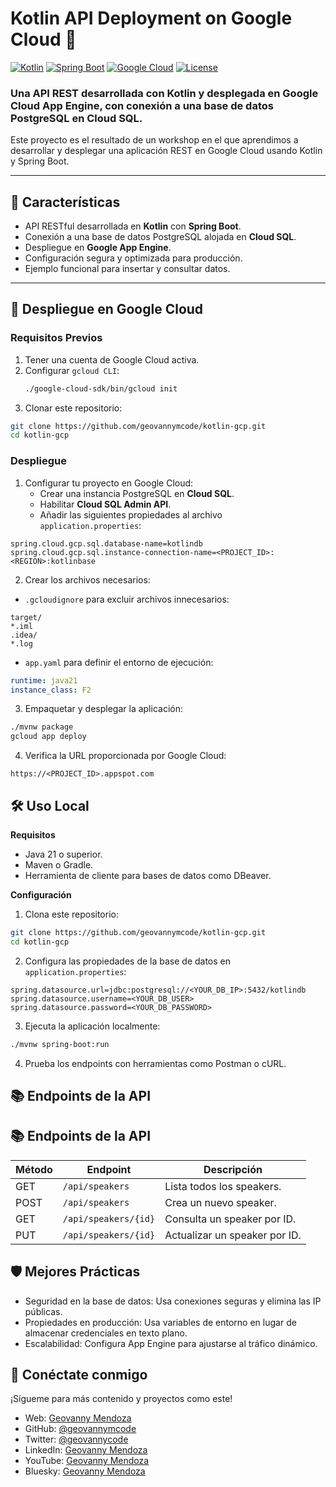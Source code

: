 # Kotlin API Deployment on Google Cloud 🚀

[![Kotlin](https://img.shields.io/badge/Kotlin-1.8.22-blueviolet.svg?style=for-the-badge&logo=kotlin)](https://kotlinlang.org/)
[![Spring Boot](https://img.shields.io/badge/SpringBoot-3.1.3-green?style=for-the-badge&logo=springboot)](https://spring.io/projects/spring-boot)
[![Google Cloud](https://img.shields.io/badge/GoogleCloud-Deployed-blue?style=for-the-badge&logo=googlecloud)](https://cloud.google.com/)
[![License](https://img.shields.io/badge/License-MIT-brightgreen?style=for-the-badge)](LICENSE)

### Una API REST desarrollada con **Kotlin** y desplegada en **Google Cloud App Engine**, con conexión a una base de datos **PostgreSQL** en **Cloud SQL**.

Este proyecto es el resultado de un workshop en el que aprendimos a desarrollar y desplegar una aplicación REST en Google Cloud usando Kotlin y Spring Boot.

---

## 📜 Características

- API RESTful desarrollada en **Kotlin** con **Spring Boot**.
- Conexión a una base de datos PostgreSQL alojada en **Cloud SQL**.
- Despliegue en **Google App Engine**.
- Configuración segura y optimizada para producción.
- Ejemplo funcional para insertar y consultar datos.

---

## 🚀 Despliegue en Google Cloud

### **Requisitos Previos**
1. Tener una cuenta de Google Cloud activa.
2. Configurar `gcloud CLI`:
   ```bash
   ./google-cloud-sdk/bin/gcloud init
   ```
3. Clonar este repositorio:
```bash
git clone https://github.com/geovannymcode/kotlin-gcp.git
cd kotlin-gcp
```

### **Despliegue**
1. Configurar tu proyecto en Google Cloud:
    - Crear una instancia PostgreSQL en **Cloud SQL**.
    - Habilitar **Cloud SQL Admin API**.
    - Añadir las siguientes propiedades al archivo `application.properties`:
```properties
spring.cloud.gcp.sql.database-name=kotlindb
spring.cloud.gcp.sql.instance-connection-name=<PROJECT_ID>:<REGION>:kotlinbase
```

2. Crear los archivos necesarios:
- `.gcloudignore` para excluir archivos innecesarios:
```plaintext
target/
*.iml
.idea/
*.log
```

- `app.yaml` para definir el entorno de ejecución:
```yaml
runtime: java21
instance_class: F2
```

3. Empaquetar y desplegar la aplicación:
```bash
./mvnw package
gcloud app deploy
```

4. Verifica la URL proporcionada por Google Cloud:

```plaintext
https://<PROJECT_ID>.appspot.com
```

## 🛠️ Uso Local
**Requisitos**
  - Java 21 o superior.
  - Maven o Gradle.
  - Herramienta de cliente para bases de datos como DBeaver.

**Configuración**
 1. Clona este repositorio:
```bash
git clone https://github.com/geovannymcode/kotlin-gcp.git
cd kotlin-gcp
```

2. Configura las propiedades de la base de datos en `application.properties`:
```properties
spring.datasource.url=jdbc:postgresql://<YOUR_DB_IP>:5432/kotlindb
spring.datasource.username=<YOUR_DB_USER>
spring.datasource.password=<YOUR_DB_PASSWORD>
```

3. Ejecuta la aplicación localmente:
```bash
./mvnw spring-boot:run
```

4. Prueba los endpoints con herramientas como Postman o cURL.

## 📚 Endpoints de la API
## 📚 Endpoints de la API

| Método | Endpoint         | Descripción                     |
|--------|-------------------|---------------------------------|
| GET    | `/api/speakers`      | Lista todos los speakers.      |
| POST   | `/api/speakers`      | Crea un nuevo speaker.         |
| GET    | `/api/speakers/{id}` | Consulta un speaker por ID.    |
| PUT    | `/api/speakers/{id}` | Actualizar un speaker por ID.    |


## 🛡️ Mejores Prácticas
- Seguridad en la base de datos: Usa conexiones seguras y elimina las IP públicas.
- Propiedades en producción: Usa variables de entorno en lugar de almacenar credenciales en texto plano.
- Escalabilidad: Configura App Engine para ajustarse al tráfico dinámico.

## 🌟 Conéctate conmigo
¡Sígueme para más contenido y proyectos como este!

- Web: [Geovanny Mendoza](https://geovannycode.com/)
- GitHub: [@geovannymcode](https://github.com/geovannymcode)
- Twitter: [@geovannycode](https://x.com/geovannycode)
- LinkedIn: [Geovanny Mendoza](https://www.linkedin.com/in/geovannycode/)
- YouTube: [Geovanny Mendoza](https://www.youtube.com/@geovannymendozagonzalez9119)
- Bluesky: [Geovanny Mendoza](https://bsky.app/profile/geovannycode.bsky.social)


